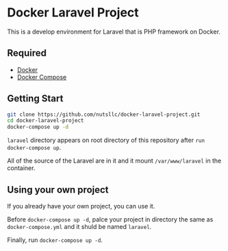 # Docker Laravel Project

This is a develop environment for Laravel that is PHP framework on Docker.

## Required

* [Docker](https://www.docker.com/)
* [Docker Compose](https://docs.docker.com/compose/)

## Getting Start

```bash
git clone https://github.com/nutsllc/docker-laravel-project.git
cd docker-laravel-project
docker-compose up -d
```

``laravel`` directory appears on root directory of this repository after ``run docker-compose up``. 

All of the source of the Laravel are in it and it mount ``/var/www/laravel`` in the container.

## Using your own project

If you already have your own project, you can use it.

Before ``docker-compose up -d``, palce your project in directory the same as ``docker-compose.yml`` and it shuld be named ``laravel``.

Finally, run ``docker-compose up -d``.
